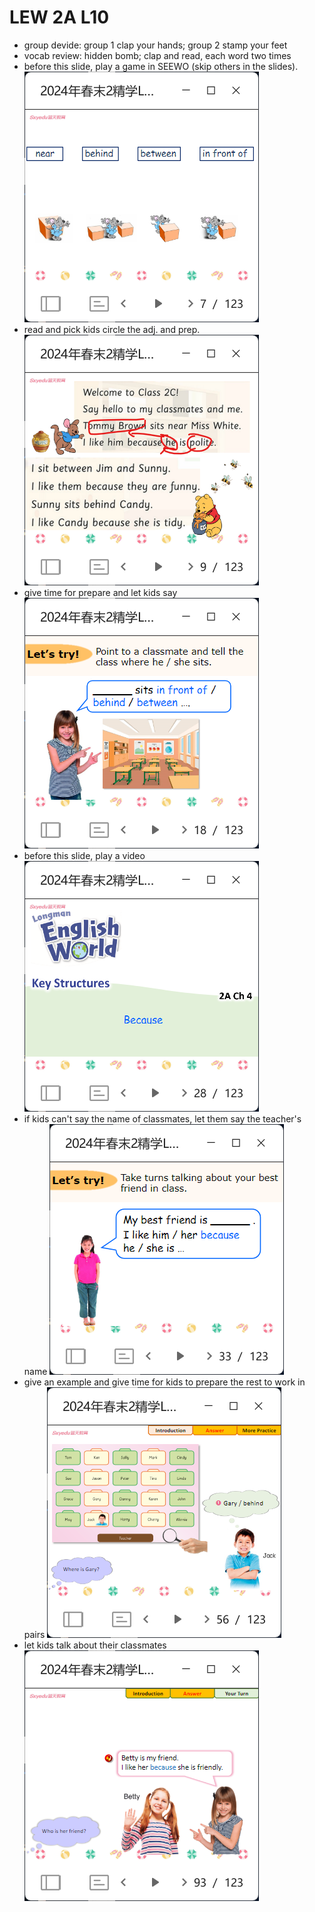 # LEW 2A L10

- group devide: group 1 clap your hands; group 2 stamp your feet
- vocab review: hidden bomb; clap and read, each word two times
- before this slide, play a game in SEEWO (skip others in the slides). ![alt text](image-29.png)
- read and pick kids circle the adj. and prep. ![alt text](image-30.png)
- give time for prepare and let kids say ![alt text](image-31.png)
- before this slide, play a video ![alt text](image-32.png)
- if kids can't say the name of classmates, let them say the teacher's name ![alt text](image-33.png)
- give an example and give time for kids to prepare the rest to work in pairs ![alt text](image-34.png)
- let kids talk about their classmates ![alt text](image-35.png)